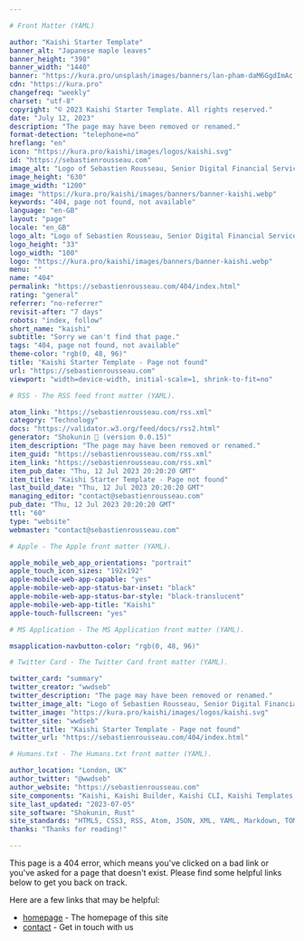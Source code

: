 ```yaml
---

# Front Matter (YAML)

author: "Kaishi Starter Template"
banner_alt: "Japanese maple leaves"
banner_height: "398"
banner_width: "1440"
banner: "https://kura.pro/unsplash/images/banners/lan-pham-daM6GgdImAc.jpg"
cdn: "https://kura.pro"
changefreq: "weekly"
charset: "utf-8"
copyright: "© 2023 Kaishi Starter Template. All rights reserved."
date: "July 12, 2023"
description: "The page may have been removed or renamed."
format-detection: "telephone=no"
hreflang: "en"
icon: "https://kura.pro/kaishi/images/logos/kaishi.svg"
id: "https://sebastienrousseau.com"
image_alt: "Logo of Sebastien Rousseau, Senior Digital Financial Services Consultant"
image_height: "630"
image_width: "1200"
image: "https://kura.pro/kaishi/images/banners/banner-kaishi.webp"
keywords: "404, page not found, not available"
language: "en-GB"
layout: "page"
locale: "en_GB"
logo_alt: "Logo of Sebastien Rousseau, Senior Digital Financial Services Consultant"
logo_height: "33"
logo_width: "100"
logo: "https://kura.pro/kaishi/images/banners/banner-kaishi.webp"
menu: ""
name: "404"
permalink: "https://sebastienrousseau.com/404/index.html"
rating: "general"
referrer: "no-referrer"
revisit-after: "7 days"
robots: "index, follow"
short_name: "kaishi"
subtitle: "Sorry we can't find that page."
tags: "404, page not found, not available"
theme-color: "rgb(0, 48, 96)"
title: "Kaishi Starter Template - Page not found"
url: "https://sebastienrousseau.com"
viewport: "width=device-width, initial-scale=1, shrink-to-fit=no"

# RSS - The RSS feed front matter (YAML).

atom_link: "https://sebastienrousseau.com/rss.xml"
category: "Technology"
docs: "https://validator.w3.org/feed/docs/rss2.html"
generator: "Shokunin 🦀 (version 0.0.15)"
item_description: "The page may have been removed or renamed."
item_guid: "https://sebastienrousseau.com/rss.xml"
item_link: "https://sebastienrousseau.com/rss.xml"
item_pub_date: "Thu, 12 Jul 2023 20:20:20 GMT"
item_title: "Kaishi Starter Template - Page not found"
last_build_date: "Thu, 12 Jul 2023 20:20:20 GMT"
managing_editor: "contact@sebastienrousseau.com"
pub_date: "Thu, 12 Jul 2023 20:20:20 GMT"
ttl: "60"
type: "website"
webmaster: "contact@sebastienrousseau.com"

# Apple - The Apple front matter (YAML).

apple_mobile_web_app_orientations: "portrait"
apple_touch_icon_sizes: "192x192"
apple-mobile-web-app-capable: "yes"
apple-mobile-web-app-status-bar-inset: "black"
apple-mobile-web-app-status-bar-style: "black-translucent"
apple-mobile-web-app-title: "Kaishi"
apple-touch-fullscreen: "yes"

# MS Application - The MS Application front matter (YAML).

msapplication-navbutton-color: "rgb(0, 48, 96)"

# Twitter Card - The Twitter Card front matter (YAML).

twitter_card: "summary"
twitter_creator: "wwdseb"
twitter_description: "The page may have been removed or renamed."
twitter_image_alt: "Logo of Sebastien Rousseau, Senior Digital Financial Services Consultant"
twitter_image: "https://kura.pro/kaishi/images/logos/kaishi.svg"
twitter_site: "wwdseb"
twitter_title: "Kaishi Starter Template - Page not found"
twitter_url: "https://sebastienrousseau.com/404/index.html"

# Humans.txt - The Humans.txt front matter (YAML).

author_location: "London, UK"
author_twitter: "@wwdseb"
author_website: "https://sebastienrousseau.com"
site_components: "Kaishi, Kaishi Builder, Kaishi CLI, Kaishi Templates, Kaishi Themes"
site_last_updated: "2023-07-05"
site_software: "Shokunin, Rust"
site_standards: "HTML5, CSS3, RSS, Atom, JSON, XML, YAML, Markdown, TOML"
thanks: "Thanks for reading!"

---
```


This page is a 404 error, which means you've clicked on a bad link or you've
asked for a page that doesn't exist. Please find some helpful links below to
get you back on track.

Here are a few links that may be helpful:

- [homepage](/) - The homepage of this site
- [contact](/contact/) - Get in touch with us
